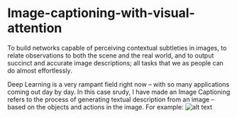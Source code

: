 # Image-captioning-with-visual-attention
To build networks capable of perceiving contextual subtleties in images, to relate observations to both the scene and the real world, and to output succinct and accurate image descriptions; all tasks that we as people can do almost effortlessly.

Deep Learning is a very rampant field right now – with so many applications coming out day by day. In this case srudy, I have made an Image Captioning refers to the process of generating textual description from an image – based on the objects and actions in the image. For example:
![alt text](http://url/to/img.png)
